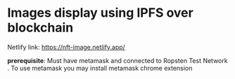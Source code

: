 # Images display using IPFS over blockchain

Netlify link:
https://nft-image.netlify.app/

**prerequisite**:
Must have metamask and connected to Ropsten Test Network . To use metamask you may install metamask chrome extension
